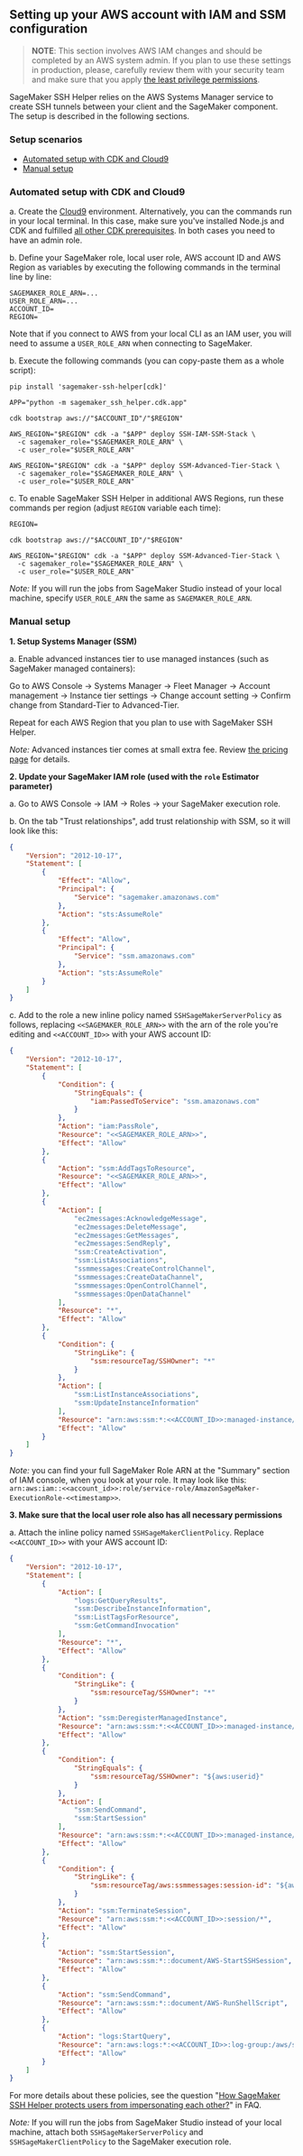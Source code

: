 ## <a name="setup"></a>Setting up your AWS account with IAM and SSM configuration

> **NOTE**: This section involves AWS IAM changes and should be completed by an AWS system admin.
If you plan to use these settings in production, please, carefully review them with your security team and make sure that you apply [the least privilege permissions](https://docs.aws.amazon.com/IAM/latest/UserGuide/best-practices.html#grant-least-privilege).

SageMaker SSH Helper relies on the AWS Systems Manager service to create SSH tunnels between your client and the SageMaker component. The setup is described in the following sections.

### Setup scenarios

* [Automated setup with CDK and Cloud9](#automated-setup-with-cdk-and-cloud9)
* [Manual setup](#manual-setup)

### Automated setup with CDK and Cloud9

a. Create the [Cloud9](https://docs.aws.amazon.com/cloud9/latest/user-guide/create-environment-main.html) environment. Alternatively, you can the commands run in your local terminal. In this case, make sure you've installed Node.js and CDK and fulfilled [all other CDK prerequisites](https://docs.aws.amazon.com/cdk/v2/guide/getting_started.html#getting_started_prerequisites). In both cases you need to have an admin role.

b. Define your SageMaker role, local user role, AWS account ID and AWS Region as variables by executing the following commands in the terminal line by line:

```shell
SAGEMAKER_ROLE_ARN=...
USER_ROLE_ARN=...
ACCOUNT_ID=
REGION=
```

Note that if you connect to AWS from your local CLI as an IAM user, you will need to assume a `USER_ROLE_ARN` when connecting to SageMaker. 

b. Execute the following commands (you can copy-paste them as a whole script):

```shell
pip install 'sagemaker-ssh-helper[cdk]'

APP="python -m sagemaker_ssh_helper.cdk.app"

cdk bootstrap aws://"$ACCOUNT_ID"/"$REGION"

AWS_REGION="$REGION" cdk -a "$APP" deploy SSH-IAM-SSM-Stack \
  -c sagemaker_role="$SAGEMAKER_ROLE_ARN" \
  -c user_role="$USER_ROLE_ARN"

AWS_REGION="$REGION" cdk -a "$APP" deploy SSM-Advanced-Tier-Stack \
  -c sagemaker_role="$SAGEMAKER_ROLE_ARN" \
  -c user_role="$USER_ROLE_ARN"
```

c. To enable SageMaker SSH Helper in additional AWS Regions, run these commands per region (adjust `REGION` variable each time):

```shell
REGION=
```

```shell
cdk bootstrap aws://"$ACCOUNT_ID"/"$REGION"

AWS_REGION="$REGION" cdk -a "$APP" deploy SSM-Advanced-Tier-Stack \
  -c sagemaker_role="$SAGEMAKER_ROLE_ARN" \
  -c user_role="$USER_ROLE_ARN"
```

*Note:* If you will run the jobs from SageMaker Studio instead of your local machine, specify `USER_ROLE_ARN` the same as `SAGEMAKER_ROLE_ARN`.


### Manual setup

**1. Setup Systems Manager (SSM)**

a. Enable advanced instances tier to use managed instances (such as SageMaker managed containers): 
   
Go to AWS Console -> Systems Manager -> Fleet Manager -> Account management -> Instance tier settings -> Change account setting -> Confirm change from Standard-Tier to Advanced-Tier.

Repeat for each AWS Region that you plan to use with SageMaker SSH Helper.

*Note:* Advanced instances tier comes at small extra fee. Review [the pricing page](https://aws.amazon.com/systems-manager/pricing/#On-Premises_Instance_Management) for details.


**2. Update your SageMaker IAM role (used with the `role` Estimator parameter)**

a. Go to AWS Console -> IAM -> Roles -> your SageMaker execution role.

b. On the tab "Trust relationships", add trust relationship with SSM, so it will look like this:

```json
{
    "Version": "2012-10-17",
    "Statement": [
        {
            "Effect": "Allow",
            "Principal": {
                "Service": "sagemaker.amazonaws.com"
            },
            "Action": "sts:AssumeRole"
        },
        {
            "Effect": "Allow",
            "Principal": {
                "Service": "ssm.amazonaws.com"
            },
            "Action": "sts:AssumeRole"
        }
    ]
}
```

c. Add to the role a new inline policy named `SSHSageMakerServerPolicy` as follows, replacing `<<SAGEMAKER_ROLE_ARN>>` with the arn of the role you're editing and `<<ACCOUNT_ID>>` with your AWS account ID:

```json
{
    "Version": "2012-10-17",
    "Statement": [
        {
            "Condition": {
                "StringEquals": {
                    "iam:PassedToService": "ssm.amazonaws.com"
                }
            },
            "Action": "iam:PassRole",
            "Resource": "<<SAGEMAKER_ROLE_ARN>>",
            "Effect": "Allow"
        },
        {
            "Action": "ssm:AddTagsToResource",
            "Resource": "<<SAGEMAKER_ROLE_ARN>>",
            "Effect": "Allow"
        },
        {
            "Action": [
                "ec2messages:AcknowledgeMessage",
                "ec2messages:DeleteMessage",
                "ec2messages:GetMessages",
                "ec2messages:SendReply",
                "ssm:CreateActivation",
                "ssm:ListAssociations",
                "ssmmessages:CreateControlChannel",
                "ssmmessages:CreateDataChannel",
                "ssmmessages:OpenControlChannel",
                "ssmmessages:OpenDataChannel"
            ],
            "Resource": "*",
            "Effect": "Allow"
        },
        {
            "Condition": {
                "StringLike": {
                    "ssm:resourceTag/SSHOwner": "*"
                }
            },
            "Action": [
                "ssm:ListInstanceAssociations",
                "ssm:UpdateInstanceInformation"
            ],
            "Resource": "arn:aws:ssm:*:<<ACCOUNT_ID>>:managed-instance/mi-*",
            "Effect": "Allow"
        }
    ]
}
```

*Note:* you can find your full SageMaker Role ARN at the "Summary" section of IAM console, when you look at your role. It may look like this: `arn:aws:iam::<<account_id>>:role/service-role/AmazonSageMaker-ExecutionRole-<<timestamp>>`.


**3. Make sure that the local user role also has all necessary permissions**

a. Attach the inline policy named `SSHSageMakerClientPolicy`. Replace `<<ACCOUNT_ID>>` with your AWS account ID:

```json
{
    "Version": "2012-10-17",
    "Statement": [
        {
            "Action": [
                "logs:GetQueryResults",
                "ssm:DescribeInstanceInformation",
                "ssm:ListTagsForResource",
                "ssm:GetCommandInvocation"
            ],
            "Resource": "*",
            "Effect": "Allow"
        },
        {
            "Condition": {
                "StringLike": {
                    "ssm:resourceTag/SSHOwner": "*"
                }
            },
            "Action": "ssm:DeregisterManagedInstance",
            "Resource": "arn:aws:ssm:*:<<ACCOUNT_ID>>:managed-instance/mi-*",
            "Effect": "Allow"
        },
        {
            "Condition": {
                "StringEquals": {
                    "ssm:resourceTag/SSHOwner": "${aws:userid}"
                }
            },
            "Action": [
                "ssm:SendCommand",
                "ssm:StartSession"
            ],
            "Resource": "arn:aws:ssm:*:<<ACCOUNT_ID>>:managed-instance/mi-*",
            "Effect": "Allow"
        },
        {
            "Condition": {
                "StringLike": {
                    "ssm:resourceTag/aws:ssmmessages:session-id": "${aws:userid}"
                }
            },
            "Action": "ssm:TerminateSession",
            "Resource": "arn:aws:ssm:*:<<ACCOUNT_ID>>:session/*",
            "Effect": "Allow"
        },
        {
            "Action": "ssm:StartSession",
            "Resource": "arn:aws:ssm:*::document/AWS-StartSSHSession",
            "Effect": "Allow"
        },
        {
            "Action": "ssm:SendCommand",
            "Resource": "arn:aws:ssm:*::document/AWS-RunShellScript",
            "Effect": "Allow"
        },
        {
            "Action": "logs:StartQuery",
            "Resource": "arn:aws:logs:*:<<ACCOUNT_ID>>:log-group:/aws/sagemaker/*",
            "Effect": "Allow"
        }
    ]
}
```

For more details about these policies, see the question "[How SageMaker SSH Helper protects users from impersonating each other?](FAQ.md#how-sagemaker-ssh-helper-protects-users-from-impersonating-each-other)" in FAQ.

*Note:* If you will run the jobs from SageMaker Studio instead of your local machine, attach both `SSHSageMakerServerPolicy` and `SSHSageMakerClientPolicy` to the SageMaker execution role.
